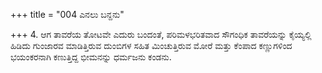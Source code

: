 +++
title = "004 ಎನಲು ಬನ್ದನು"

+++
4. ಆಗ ತಾವರೆಯ ತೋಟವೇ ಎದುರು ಬಂದಂತೆ, ಪರಿಮಳಭರಿತವಾದ ಸೌಗಂಧಿಕ ತಾವರೆಯನ್ನು ಕೈಯ್ಯಲ್ಲಿ ಹಿಡಿದು ಗುಂಜಾರವ ಮಾಡಿತ್ತಿರುವ ದುಂಬಿಗಳ ಸಹಿತ ಮಿಂಚುತ್ತಿರುವ ಮೋರೆ ಮತ್ತು ಕೆಂಪಾದ  ಕಣ್ಣುಗಳಿಂದ  ಭಯಂಕರನಾಗಿ ಕಣುತ್ತಿದ್ದ ಭೀಮನನ್ನು  ಧರ್ಮಜನು ಕಂಡನು.